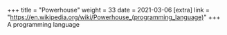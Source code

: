 +++
title = "Powerhouse"
weight = 33
date = 2021-03-06
[extra]
link = "https://en.wikipedia.org/wiki/Powerhouse_(programming_language)"
+++
A programming language

